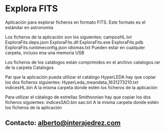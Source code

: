 # Explora FITS
 Aplicación para explorar ficheros en formato FITS. Este formato es el estándar en astronomía

Los ficheros de la aplicación son los siguientes:
camposHL.txt
ExploraFits.deps.json
ExploraFits.dll
ExploraFits.exe
ExploraFits.pdb
ExploraFits.runtimeconfig.json
idiomas.txt
Pueden estar en cualquier carpeta, incluso ena una memoria USB

Los ficheros de los catálogos están comprimidos en el archivo catalogos.rar de la carpeta Catalogos

Par que la aplicación pueda utilizar el catálogo HyperLEDA hay que copiar los dos ficheros siguientes:
HyperLeda_meandata_1631273210.txt
indicesHL.bin
A la misma carpeta donde estén los ficheros de la aplicación

Para utilizar el cátalogo de estrellas Smithsonian hay que copiar los dos ficheros siguientes:
indicesSAO.bin
sao.txt
A la misma carpeta donde estén los ficheros de la aplicación

## Contacto: alberto@interajedrez.com
